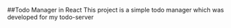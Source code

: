 ##Todo Manager in React
This project is a simple todo manager which was developed for my todo-server
